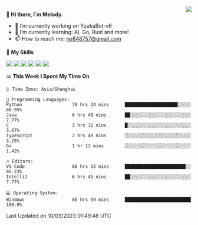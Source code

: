 <a href="#">
  <img align="right" src="https://github-readme-stats.vercel.app/api?username=melodyyuuka&count_private=true&show_icons=true" />
</a>

**👋 Hi there, I`m Melody.**

- 🔭 I’m currently working on YuukaBot-v6
- 🌱 I’m currently learning: AI, Go, Rust and more!
- 📫 How to reach me: no848757@gmail.com

🌟 **My Skills** 

![](https://img.shields.io/badge/-Python-3e74a2?style=flat-square&logo=Python&logoColor=fff)
![](https://img.shields.io/badge/-Java-007396?style=flat-square&logo=OpenJDK&logoColor=fff)
![](https://img.shields.io/badge/-Node.js-339933?style=flat-square&logo=Node.js&logoColor=fff)
![](https://img.shields.io/badge/-Git-f05032?style=flat-square&logo=git&logoColor=fff)
![](https://img.shields.io/badge/-PostgreSQL-4169e1?style=flat-square&logo=PostgreSQL&logoColor=fff)
![](https://img.shields.io/badge/-VSCode-007acc?style=flat-square&logo=Visual-Studio-Code&logoColor=fff)


<!--START_SECTION:waka-->
📊 **This Week I Spent My Time On** 

```text
⌚︎ Time Zone: Asia/Shanghai

💬 Programming Languages: 
Python                   70 hrs 24 mins      ████████████████████░░░░░   80.95% 
Java                     6 hrs 45 mins       ██░░░░░░░░░░░░░░░░░░░░░░░   7.77% 
C                        3 hrs 11 mins       █░░░░░░░░░░░░░░░░░░░░░░░░   3.67% 
TypeScript               2 hrs 49 mins       ░░░░░░░░░░░░░░░░░░░░░░░░░   3.25% 
Go                       1 hr 13 mins        ░░░░░░░░░░░░░░░░░░░░░░░░░   1.42%

🔥 Editors: 
VS Code                  80 hrs 13 mins      ███████████████████████░░   92.23% 
IntelliJ                 6 hrs 45 mins       ██░░░░░░░░░░░░░░░░░░░░░░░   7.77%

💻 Operating System: 
Windows                  86 hrs 59 mins      █████████████████████████   100.0%

```


 Last Updated on 10/03/2023 01:49:48 UTC
<!--END_SECTION:waka-->

